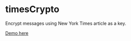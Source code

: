 # timesCrypto
Encrypt messages using New York Times article as a key.

[Demo here](http://www.tobiaswright.com/timesCrypto/)
